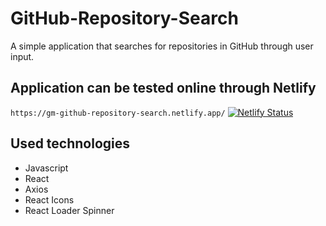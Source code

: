 # GitHub-Repository-Search
A simple application that searches for repositories in GitHub through user input.

## Application can be tested online through Netlify
```https://gm-github-repository-search.netlify.app/``` [![Netlify Status](https://api.netlify.com/api/v1/badges/bb8757f0-08ca-4659-86fd-a7ec6c0fdb11/deploy-status)](https://app.netlify.com/sites/gm-github-repository-search/deploys) 

## Used technologies
- Javascript
- React
- Axios
- React Icons
- React Loader Spinner
